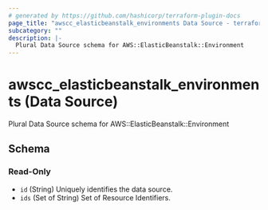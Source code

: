 ```yaml
---
# generated by https://github.com/hashicorp/terraform-plugin-docs
page_title: "awscc_elasticbeanstalk_environments Data Source - terraform-provider-awscc"
subcategory: ""
description: |-
  Plural Data Source schema for AWS::ElasticBeanstalk::Environment
---
```


# awscc_elasticbeanstalk_environments (Data Source)

Plural Data Source schema for AWS::ElasticBeanstalk::Environment



<!-- schema generated by tfplugindocs -->
## Schema

### Read-Only

- `id` (String) Uniquely identifies the data source.
- `ids` (Set of String) Set of Resource Identifiers.


